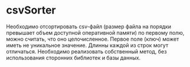 # csvSorter
Необходимо отсортировать csv-файл (размер файла на порядки превышает объем доступной оперативной памяти)  по первому полю, можно считать, что оно целочисленное. Первое поле (ключ) может иметь не уникальное значение. Длинны каждой из строк могут отличаться.
Необходимо реализовать собственный метод, без использования сторонних библиотек и базы данных.
